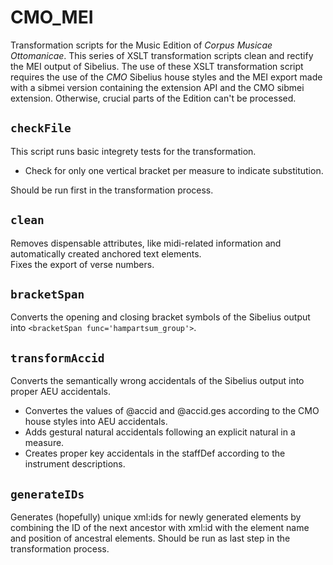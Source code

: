 # CMO_MEI
Transformation scripts for the Music Edition of _Corpus Musicae Ottomanicae_.
This series of XSLT transformation scripts clean and rectify the MEI output 
of Sibelius.
The use of these XSLT transformation script requires the use of the _CMO_ 
Sibelius house styles and the MEI export made with 
a sibmei version containing the extension API and the CMO sibmei extension.
Otherwise, crucial parts of the Edition can't be processed.

## `checkFile`

This script runs basic integrety tests for the transformation.
* Check for only one vertical bracket per measure to indicate substitution.

Should be run first in the transformation process.

## `clean`

Removes dispensable attributes, like midi-related information and automatically 
created anchored text elements.   
Fixes the export of verse numbers.

## `bracketSpan`

Converts the opening and closing bracket symbols of the Sibelius output into
`<bracketSpan func='hampartsum_group'>`.

## `transformAccid`

Converts the semantically wrong accidentals of the Sibelius output into proper
AEU accidentals.
* Convertes the values of @accid and @accid.ges according to the CMO house styles 
 into AEU accidentals.
* Adds gestural natural accidentals following an explicit natural in a measure.
* Creates proper key accidentals in the staffDef according to the instrument
 descriptions.

## `generateIDs`

Generates (hopefully) unique xml:ids for newly generated elements by combining
the ID of the next ancestor with xml:id with the element name and position of
ancestral elements.
Should be run as last step in the transformation process.
